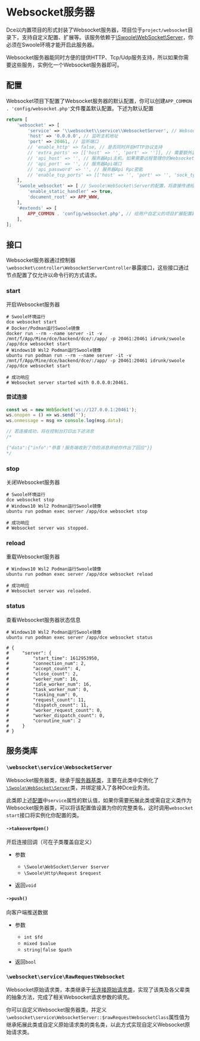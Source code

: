 # Websocket服务器

Dce以内置项目的形式封装了Websocket服务器，项目位于`project/websocket`目录下，支持自定义配置、扩展等。该服务依赖于[\Swoole\WebSocket\Server](/other/links.md#websocket服务器)，你必须在Swoole环境才能开启此服务器。

Websocket服务器能同时方便的提供HTTP、Tcp/Udp服务支持，所以如果你需要这些服务，实例化一个Websocket服务器即可。


## 配置

Websocket项目下配置了Websocket服务器的默认配置，你可以创建`APP_COMMON . 'config/websocket.php'`文件覆盖默认配置。下述为默认配置

```php
return [
    'websocket' => [
        'service' => '\\websocket\\service\\WebsocketServer', // Websocket服务器类名，你可以在自定义扩展配置中覆盖定义为服务器子类
        'host' => '0.0.0.0', // 监听主机地址
        'port' => 20461, // 监听端口
        // 'enable_http' => false, // 是否同时开启HTTP协议支持
        // 'extra_ports' => [['host' => '', 'port' => '']], // 需要额外监听的端口(Websocket,HTTP)
        // 'api_host' => '', // 服务器Api主机，如果需要远程管理你的Websocket服务器，可以通过此Rpc接口实现
        // 'api_port' => '', // 服务器Api端口
        // 'api_password' => '', // 服务器Api Rpc密匙
        // 'enable_tcp_ports' => [['host' => '', 'port' => '', 'sock_type' => 0]], // 需要额外监听的TCP端口集，配置后将同时开启TCP支持
    ],
    'swoole_websocket' => [ // Swoole\WebSocket\Server的配置，将直接传递给\Swoole\Server::set方法使用
        'enable_static_handler' => true,
        'document_root' => APP_WWW,
    ],
    '#extends' => [
        APP_COMMON . 'config/websocket.php', // 给用户自定义的项目扩展配置路径
    ],
];
```



## 接口

Websocket服务器通过控制器`\websocket\controller\WebsocketServerController`暴露接口，这些接口通过节点配置了仅允许以命令行的方式请求。


### start

开启Websocket服务器

```shell
# Swoole环境运行
dce websocket start
# Docker/Podman运行Swoole镜像
docker run --rm --name server -it -v /mnt/f/App/Mine/dce/backend/dce/:/app/ -p 20461:20461 idrunk/swoole /app/dce websocket start
# Windows10 Wsl2 Podman运行Swoole镜像
ubuntu run podman run --rm --name server -it -v /mnt/f/App/Mine/dce/backend/dce/:/app/ -p 20461:20461 idrunk/swoole /app/dce websocket start

# 成功响应
# Websocket server started with 0.0.0.0:20461.
```

#### 尝试连接
```js
const ws = new WebSocket('ws://127.0.0.1:20461');
ws.onopen = () => ws.send('');
ws.onmessage = msg => console.log(msg.data);

// 若连接成功，将在控制台打印出下述消息
/*

{"data":{"info":"恭喜！服务端收到了你的消息并给你作出了回应"}}
*/
```


### stop

关闭Websocket服务器

```shell
# Swoole环境运行
dce websocket stop
# Windows10 Wsl2 Podman运行Swoole镜像
ubuntu run podman exec server /app/dce websocket stop

# 成功响应
# Websocket server was stopped.
```


### reload

重载Websocket服务器

```shell
# Windows10 Wsl2 Podman运行Swoole镜像
ubuntu run podman exec server /app/dce websocket reload

# 成功响应
# Websocket server was reloaded.
```


### status

查看Websocket服务器状态信息

```shell
# Windows10 Wsl2 Podman运行Swoole镜像
ubuntu run podman exec server /app/dce websocket status

# {
#     "server": {
#         "start_time": 1612953950,
#         "connection_num": 2,
#         "accept_count": 4,
#         "close_count": 2,
#         "worker_num": 16,
#         "idle_worker_num": 16,
#         "task_worker_num": 0,
#         "tasking_num": 0,
#         "request_count": 11,
#         "dispatch_count": 11,
#         "worker_request_count": 0,
#         "worker_dispatch_count": 0,
#         "coroutine_num": 2
#     }
# }
```


## 服务类库

### `\websocket\service\WebsocketServer`

Websocket服务器类，继承于[服务器基类](/service/README.md#服务器基类)，主要在此类中实例化了[`\Swoole\WebSocket\Server`](/other/links.md#WebSocket服务器)类，并绑定接入了各种Dce业务流。

此类即上述[配置](#配置)中`service`属性的默认值，如果你需要拓展此类或需自定义类作为Websocket服务器类，可以将该配置值设置为你的完整类名，这时调用`websocket start`接口将实例化你配置的类。


#### `->takeoverOpen()`
开启连接回调（可在子类覆盖自定义）

- 参数
  - `\Swoole\WebSocket\Server $server`
  - `\Swoole\Http\Request $request`

- 返回`void`


#### `->push()`
向客户端推送数据

- 参数
  - `int $fd`
  - `mixed $value`
  - `string|false $path`

- 返回`bool`



### `\websocket\service\RawRequestWebsocket`

Websocket原始请求类，本类继承于[长连接原始请求类](/service/#dce-service-server-rawrequestconnection)，实现了该类及各父辈类的抽象方法，完成了相关Websocket请求参数的填充。

你可以自定义Websocket服务器类，并定义`\websocket\service\WebsocketServer::$rawRequestWebsocketClass`属性值为继承拓展此类或自定义原始请求类的类名类，以此方式实现自定义Websocket原始请求类。